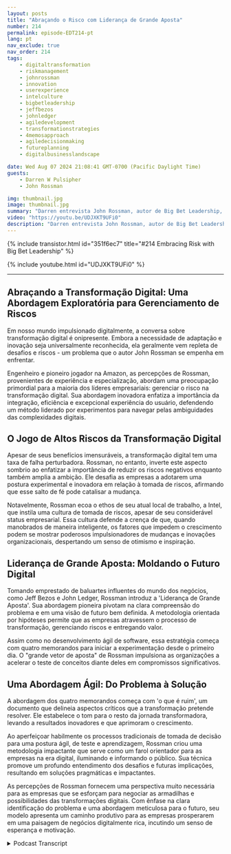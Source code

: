 ```yaml
---
layout: posts
title: "Abraçando o Risco com Liderança de Grande Aposta"
number: 214
permalink: episode-EDT214-pt
lang: pt
nav_exclude: true
nav_order: 214
tags:
    - digitaltransformation
    - riskmanagement
    - johnrossman
    - innovation
    - userexperience
    - intelculture
    - bigbetleadership
    - jeffbezos
    - johnledger
    - agiledevelopment
    - transformationstrategies
    - 4memosapproach
    - agiledecisionmaking
    - futureplanning
    - digitalbusinesslandscape

date: Wed Aug 07 2024 21:08:41 GMT-0700 (Pacific Daylight Time)
guests:
    - Darren W Pulsipher
    - John Rossman

img: thumbnail.jpg
image: thumbnail.jpg
summary: "Darren entrevista John Rossman, autor de Big Bet Leadership, sobre transformação digital e como efetuar mudanças profundas em organizações, não apenas pequenas mudanças evolutivas."
video: "https://youtu.be/UDJXKT9UFi0"
description: "Darren entrevista John Rossman, autor de Big Bet Leadership, sobre transformação digital e como efetuar mudanças profundas em organizações, não apenas pequenas mudanças evolutivas."
---
```


<div>
{% include transistor.html id="351f6ec7" title="#214 Embracing Risk with Big Bet Leadership" %}

{% include youtube.html id="UDJXKT9UFi0" %}
</div>

---

## Abraçando a Transformação Digital: Uma Abordagem Exploratória para Gerenciamento de Riscos

Em nosso mundo impulsionado digitalmente, a conversa sobre transformação digital é onipresente. Embora a necessidade de adaptação e inovação seja universalmente reconhecida, ela geralmente vem repleta de desafios e riscos - um problema que o autor John Rossman se empenha em enfrentar.

Engenheiro e pioneiro jogador na Amazon, as percepções de Rossman, provenientes de experiência e especialização, abordam uma preocupação primordial para a maioria dos líderes empresariais: gerenciar o risco na transformação digital. Sua abordagem inovadora enfatiza a importância da integração, eficiência e excepcional experiência do usuário, defendendo um método liderado por experimentos para navegar pelas ambiguidades das complexidades digitais.

## O Jogo de Altos Riscos da Transformação Digital

Apesar de seus benefícios imensuráveis, a transformação digital tem uma taxa de falha perturbadora. Rossman, no entanto, inverte este aspecto sombrio ao enfatizar a importância de reduzir os riscos negativos enquanto também amplia a ambição. Ele desafia as empresas a adotarem uma postura experimental e inovadora em relação à tomada de riscos, afirmando que esse salto de fé pode catalisar a mudança.

Notavelmente, Rossman ecoa o ethos de seu atual local de trabalho, a Intel, que instila uma cultura de tomada de riscos, apesar de seu considerável status empresarial. Essa cultura defende a crença de que, quando manobrados de maneira inteligente, os fatores que impedem o crescimento podem se mostrar poderosos impulsionadores de mudanças e inovações organizacionais, despertando um senso de otimismo e inspiração.

## Liderança de Grande Aposta: Moldando o Futuro Digital

Tomando emprestado de baluartes influentes do mundo dos negócios, como Jeff Bezos e John Ledger, Rossman introduz a 'Liderança de Grande Aposta'. Sua abordagem pioneira pivotam na clara compreensão do problema e em uma visão de futuro bem definida. A metodologia orientada por hipóteses permite que as empresas atravessem o processo de transformação, gerenciando riscos e entregando valor.

Assim como no desenvolvimento ágil de software, essa estratégia começa com quatro memorandos para iniciar a experimentação desde o primeiro dia. O "grande vetor de aposta" de Rossman impulsiona as organizações a acelerar o teste de conceitos diante deles em compromissos significativos.

## Uma Abordagem Ágil: Do Problema à Solução

A abordagem dos quatro memorandos começa com 'o que é ruim', um documento que delineia aspectos críticos que a transformação pretende resolver. Ele estabelece o tom para o resto da jornada transformadora, levando a resultados inovadores e que aprimoram o crescimento.

Ao aperfeiçoar habilmente os processos tradicionais de tomada de decisão para uma postura ágil, de teste e aprendizagem, Rossman criou uma metodologia impactante que serve como um farol orientador para as empresas na era digital, iluminando e informando o público. Sua técnica promove um profundo entendimento dos desafios e futuras implicações, resultando em soluções pragmáticas e impactantes.

As percepções de Rossman fornecem uma perspectiva muito necessária para as empresas que se esforçam para negociar as armadilhas e possibilidades das transformações digitais. Com ênfase na clara identificação do problema e uma abordagem meticulosa para o futuro, seu modelo apresenta um caminho produtivo para as empresas prosperarem em uma paisagem de negócios digitalmente rica, incutindo um senso de esperança e motivação.




<details>
<summary> Podcast Transcript </summary>

<p></p>

</details>

